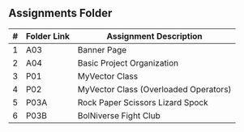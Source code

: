 ##  Assignments Folder

|   #   | Folder Link | Assignment Description |
| :---: | ----------- | ---------------------- |
|   1   |    A03| Banner Page|
|   2   |    A04| Basic Project Organization|
|   3   |    P01| MyVector Class|
|   4   |    P02| MyVector Class (Overloaded Operators)|
|   5   |    P03A| Rock Paper Scissors Lizard Spock|
|   6   |    P03B| BolNiverse Fight Club|